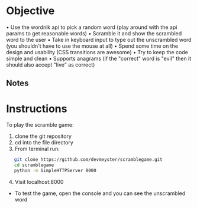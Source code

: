 Objective
==========

• Use the wordnik api to pick a random word (play around with the api params to get reasonable words)
• Scramble it and show the scrambled word to the user
• Take in keyboard input to type out the unscrambled word (you shouldn't have to use the mouse at all)
• Spend some time on the design and usability (CSS transitions are awesome)
• Try to keep the code simple and clean
• Supports anagrams (if the "correct" word is "evil" then it should also accept "live" as correct)

Notes
-----

Instructions
=============

To play the scramble game:

1. clone the git repository
2. cd into the file directory
3. From terminal run:

```bash
   git clone https://github.com/devmeyster/scramblegame.git
   cd scramblegame
   python -m SimpleHTTPServer 8000
```
4. Visit localhost:8000

* To test the game, open the console and you can see the unscrambled word
